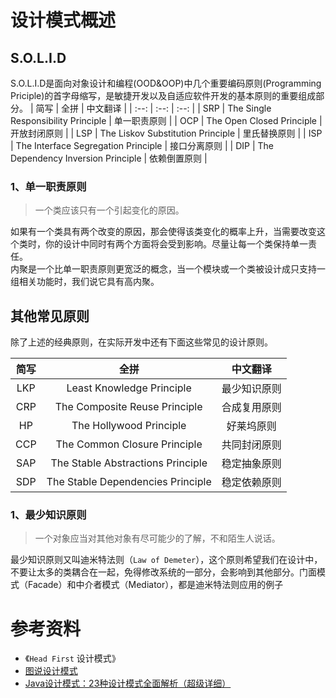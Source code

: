 设计模式概述
====================
## S.O.L.I.D  
S.O.L.I.D是面向对象设计和编程(OOD&OOP)中几个重要编码原则(Programming Priciple)的首字母缩写，是敏捷开发以及自适应软件开发的基本原则的重要组成部分。
| 简写 | 全拼 | 中文翻译 |
| :--: | :--: | :--: |
| SRP | The Single Responsibility Principle    | 单一职责原则 |
| OCP | The Open Closed Principle              | 开放封闭原则 |
| LSP | The Liskov Substitution Principle      | 里氏替换原则 |
| ISP | The Interface Segregation Principle    | 接口分离原则 |
| DIP | The Dependency Inversion Principle     | 依赖倒置原则 |

### 1、单一职责原则
> 一个类应该只有一个引起变化的原因。

如果有一个类具有两个改变的原因，那会使得该类变化的概率上升，当需要改变这个类时，你的设计中同时有两个方面将会受到影响。尽量让每一个类保持单一责任。   
内聚是一个比单一职责原则更宽泛的概念，当一个模块或一个类被设计成只支持一组相关功能时，我们说它具有高内聚。



## 其他常见原则 
除了上述的经典原则，在实际开发中还有下面这些常见的设计原则。

| 简写    | 全拼    | 中文翻译 |
| :--: | :--: | :--: |
|LKP|    Least Knowledge Principle            | 最少知识原则 |
|CRP|    The Composite Reuse Principle        | 合成复用原则 |
|HP |    The Hollywood Principle              | 好莱坞原则   |
|CCP|    The Common Closure Principle         | 共同封闭原则 |
|SAP|    The Stable Abstractions Principle    | 稳定抽象原则 |
|SDP|    The Stable Dependencies Principle    | 稳定依赖原则 |

### 1、最少知识原则
> 一个对象应当对其他对象有尽可能少的了解，不和陌生人说话。

最少知识原则又叫迪米特法则（`Law of Demeter`），这个原则希望我们在设计中，不要让太多的类耦合在一起，免得修改系统的一部分，会影响到其他部分。门面模式（Facade）和中介者模式（Mediator），都是迪米特法则应用的例子


# 参考资料
- 《`Head First` 设计模式》
- [图说设计模式](https://design-patterns.readthedocs.io/zh_CN/latest/index.html)
- [Java设计模式：23种设计模式全面解析（超级详细）](http://c.biancheng.net/design_pattern/)

